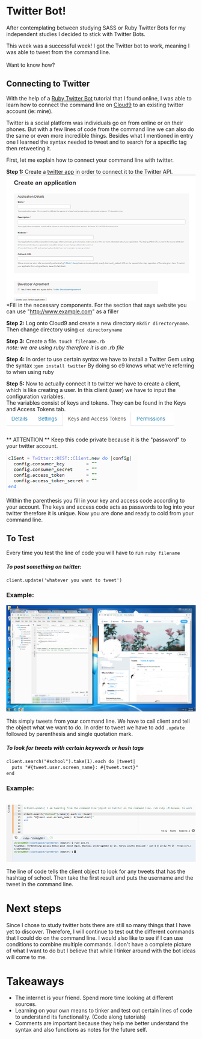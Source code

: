 # Twitter Bot! 

After contemplating between studying SASS or Ruby Twitter Bots for my independent studies I decided to stick with Twitter Bots. 

This week was a successful week! I got the Twitter bot to work, meaning I was able to tweet from the command line. 
<br> <br> 
Want to know how?

## Connecting to Twitter 
With the help of a [Ruby Twitter Bot](http://www.codebycodes.com/blog/2015/08/31/creating-a-simeple-twitter-bot-with-ruby) tutorial that I found online, I was able to learn how to connect the command line on [Cloud9](https://c9.io) to an existing twitter account (ie: mine).

Twitter is a social platform was individuals go on from online or on their phones. But with a few lines of code from the command line we can also do the same or even more incredible things. Besides what I mentioned in entry one I learned the syntax needed to tweet and to search for a specific tag then retweeting it. 

First, let me explain how to connect your command line with twitter. 

**Step 1:** Create a [twitter app](https://apps.twitter.com/) in order to connect it to the Twitter API. 
<br>
<img src="../images/twitterapp.png">
<br>
*Fill in the necessary components. For the section that says website you can use  "http://www.example.com" as a filler 

**Step 2:** Log onto Cloud9 and create a new directory ``` mkdir directoryname ```. Then change directory using ```cd directoryname```

**Step 3:** Create a file.  ``` touch filename.rb ```<br> 
*_note: we are using ruby therefore it is an .rb file_*

**Step 4:** In order to use certain syntax we have to install a Twitter Gem using the syntax :``` gem install twitter ```  By doing so c9 knows what we're referring to when using ruby <br> 


**Step 5:** Now to actually connect it to twitter we have to create a client, which is like creating a user. In this client (user) we have to input the configuration variables. 
<br>
The variables consist of keys and tokens. They can be found in the Keys and Access Tokens tab. <br> 
<img src=../images/keyandaccess.png> 
<br> 

** ATTENTION ** Keep this code private because it is the "password" to your twitter account. 
<br> 

<img src=../images/client.png> <br>

Within the parenthesis you fill in your key and access code according to your account. The keys and access code acts as passwords to log into your twitter therefore it is unique. Now you are done and ready to cold from your command line. 



## To Test

Every time you test the line of code you will have to run ```ruby filename```

#### _To post something on twitter:_ 

```
client.update('whatever you want to tweet')
```
### Example: 
<img src=../images/myex.png>

This simply tweets from your command line. We have to call client and tell the object what we want to do. In order to tweet we have to add ```.update``` followed by parenthesis and single quotation mark. 



#### *_To look for tweets with certain keywords or hash tags_*


```
client.search("#school").take(1).each do |tweet|
  puts "#{tweet.user.screen_name}: #{tweet.text}"
end
```

### Example:
<br>
<img src=../images/search.png>
<br> 

The line of code tells the client object to look for any tweets that has the hashtag of school. Then take the first result and puts the username and the tweet in the command line.
<br> 

# Next steps
Since I chose to study twitter bots there are still so many things that I have yet to discover. Therefore, I will continue to test out the different commands that I could do on the command line. I would also like to see if I can use conditions to combine multiple commands. I don't have a complete picture of what I want to do but I believe that while I tinker around with the bot ideas will come to me. 

# Takeaways 

- The internet is your friend. Spend more time looking at different sources.
- Learning on your own means to tinker and test out certain lines of code to understand its functionality. (Code along tutorials) 
- Comments are important because they help me better understand the syntax and also functions as notes for the future self.
